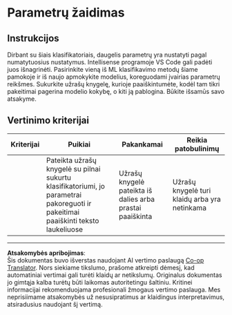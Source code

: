 <!--
CO_OP_TRANSLATOR_METADATA:
{
  "original_hash": "58dfdaf79fb73f7d34b22bdbacf57329",
  "translation_date": "2025-09-03T18:11:34+00:00",
  "source_file": "4-Classification/3-Classifiers-2/assignment.md",
  "language_code": "lt"
}
-->
# Parametrų žaidimas

## Instrukcijos

Dirbant su šiais klasifikatoriais, daugelis parametrų yra nustatyti pagal numatytuosius nustatymus. Intellisense programoje VS Code gali padėti juos išnagrinėti. Pasirinkite vieną iš ML klasifikavimo metodų šiame pamokoje ir iš naujo apmokykite modelius, koreguodami įvairias parametrų reikšmes. Sukurkite užrašų knygelę, kurioje paaiškintumėte, kodėl tam tikri pakeitimai pagerina modelio kokybę, o kiti ją pablogina. Būkite išsamūs savo atsakyme.

## Vertinimo kriterijai

| Kriterijai | Puikiai                                                                                                              | Pakankamai                                            | Reikia patobulinimų           |
| ---------- | -------------------------------------------------------------------------------------------------------------------- | ---------------------------------------------------- | ----------------------------- |
|            | Pateikta užrašų knygelė su pilnai sukurtu klasifikatoriumi, jo parametrai pakoreguoti ir pakeitimai paaiškinti teksto laukeliuose | Užrašų knygelė pateikta iš dalies arba prastai paaiškinta | Užrašų knygelė turi klaidų arba yra netinkama |

---

**Atsakomybės apribojimas**:  
Šis dokumentas buvo išverstas naudojant AI vertimo paslaugą [Co-op Translator](https://github.com/Azure/co-op-translator). Nors siekiame tikslumo, prašome atkreipti dėmesį, kad automatiniai vertimai gali turėti klaidų ar netikslumų. Originalus dokumentas jo gimtąja kalba turėtų būti laikomas autoritetingu šaltiniu. Kritinei informacijai rekomenduojama profesionali žmogaus vertimo paslauga. Mes neprisiimame atsakomybės už nesusipratimus ar klaidingus interpretavimus, atsiradusius naudojant šį vertimą.